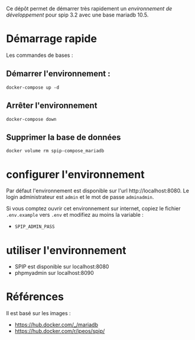 Ce dépôt permet de démarrer très rapidement un *environnement de
développement* pour spip 3.2 avec une base mariadb 10.5.

# Démarrage rapide

Les commandes de bases :

## Démarrer l'environnement :
```
docker-compose up -d
```

## Arrêter l'environnement

```
docker-compose down
```

## Supprimer la base de données
```
docker volume rm spip-compose_mariadb
```

# configurer l'environnement

Par défaut l'environnement est disponible sur l'url
http://localhost:8080. Le login administrateur est `admin` et le mot
de passe `adminadmin`.

Si vous comptez ouvrir cet environnement sur internet, copiez le
fichier `.env.example` vers `.env` et modifiez au moins la variable :
* `SPIP_ADMIN_PASS`

# utiliser l'environnement

* SPIP est disponible sur localhost:8080
* phpmyadmin sur localhost:8090

# Références

Il est basé sur les images :
* https://hub.docker.com/_/mariadb
* https://hub.docker.com/r/ipeos/spip/
